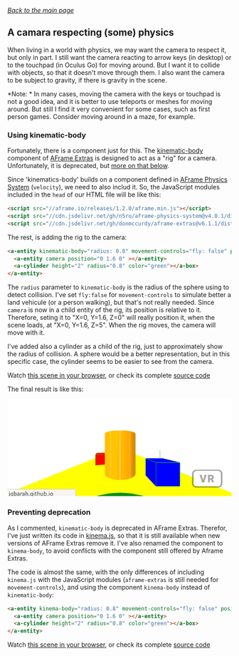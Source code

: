 
*[Back to the main page](../README.md)*

## A camara respecting (some) physics

When living in a world with physics, we may want the camera to
respect it, but only in part. I still want the camera reacting to
arrow keys (in desktop) or to the touchpad (in Oculus Go) for moving around.
But I want it to collide with objects, so that it doesn't move through them.
I also want the camera to be subject to gravity, if there is gravity in the scene.

*Note: * In many cases, moving the camera with the keys or touchpad is not a good idea,
and it is better to use teleports or meshes for moving around.
But still I find it very convenient for some cases, such as
first person games. Consider moving around in a maze, for example.

### Using kinematic-body

Fortunately, there is a component just for this.
The [kinematic-body](https://github.com/donmccurdy/aframe-extras/blob/master/src/misc/kinematic-body.js)
component of [AFrame Extras](https://github.com/donmccurdy/aframe-extras)
is designed to act as a "rig" for a camera. Unfortunately, it is deprecated,
but [more on that below](#deprecation).

Since 'kinematics-body' builds on a component defined in
[AFrame Physics System](https://github.com/donmccurdy/aframe-physics-system/)
(`velocity`), we need to also includ it.
So, the JavaScript modules included in the `head` of our HTML file will be like this:

```html
<script src="//aframe.io/releases/1.2.0/aframe.min.js"></script>
<script src="//cdn.jsdelivr.net/gh/n5ro/aframe-physics-system@v4.0.1/dist/aframe-physics-system.min.js"></script>
<script src="//cdn.jsdelivr.net/gh/donmccurdy/aframe-extras@v6.1.1/dist/aframe-extras.min.js"></script>
```

The rest, is adding the rig to the camera:

```html
<a-entity kinematic-body="radius: 0.8" movement-controls="fly: false" position="0 0 5" look-controls>
  <a-entity camera position="0 1.6 0" ></a-entity>
  <a-cylinder height="2" radius="0.8" color="green"></a-box>
</a-entity>
```

The `radius` parameter to `kinematic-body` is the radius of the sphere using to detect collision.
I've set `fly:false` for `movement-controls` to simulate better
a land vehicule (or a person walking), but that's not really needed.
Since `camera` is now in a child entity of the rig, its position is relative to it.
Therefore, seting it to "X=0, Y=1.6, Z=0" will really position it,
when the scene loads, at  "X=0, Y=1.6, Z=5". When the rig moves,
the camera will move with it.

I've added also a cylinder as a child of the rig, just to approximately show
the radius of collision. A sphere would be a better representation, but in this
specific case, the cylinder seems to be easier to see from the camera.

Watch [this scene in your browser](camera.html),
or check its complete [source code](https://github.com/jgbarah/aframe-playground/blob/master/physics-02/camera.html)

The final result is like this:

![Physics camera](aframe-camera.gif)

### Preventing deprecation
<a name="deprecation"></a>

As I commented, `kinematic-body` is deprecated in AFrame Extras.
Therefor, I've just written its code in
[kinema.js](https://github.com/jgbarah/aframe-playground/blob/master/physics-02/kinema.js),
so that it is still available when new versions of AFrame Extras remove it.
I've also renamed the component to `kinema-body`, to avoid 
conflicts with the component still offered by Aframe Extras.

The code is almost the same, with the only differences of
including `kinema.js` with the JavaScript modules
(`aframe-extras` is still needed for `movement-controls`), and using
the component `kinema-body` instead of `kinematic-body`:

```html
<a-entity kinema-body="radius: 0.8" movement-controls="fly: false" position="0 0 5" look-controls>
  <a-entity camera position="0 1.6 0" ></a-entity>
  <a-cylinder height="2" radius="0.8" color="green"></a-box>
</a-entity>
```

Watch [this scene in your browser](camera-2.html),
or check its complete [source code](https://github.com/jgbarah/aframe-playground/blob/master/physics-02/camera-2.html)
